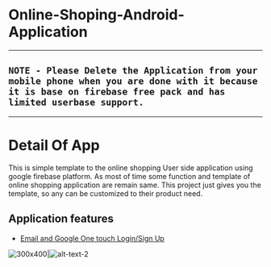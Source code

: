 # Online-Shoping-Android-Application

***
## `NOTE - Please Delete the Application from your mobile phone when you are done with it because it is base on firebase free pack and has limited userbase support.`
***
# Detail Of App
  This is simple template to the online shopping User side application using google firebase platform. As most of time some function and template of online shopping application are remain same. This project just gives you the template, so any can be customized to their product need.
  
## Application features
 * [Email and Google One touch Login/Sign Up](https://firebase.google.com/products/auth/)

![300x400](https://github.com/param087/Online-Shopping-Android-Application/blob/master/Images/App/1.png "title-1")|![alt-text-2](https://github.com/param087/Online-Shopping-Android-Application/blob/master/Images/App/1.png "title-2")
